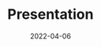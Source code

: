 ---
linktitle: ''
summary: ''
weight: 100
title: Presentation
date: '2022-04-06'
draft: false
type: book
authors:
- admin
tags: ''
categories: ''
toc: true
profile: false
reading_time: true
share: true
featured: true
comments: true
disable_comment: false
commentable: true
editable: false
---